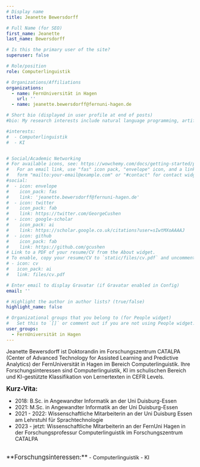 ```yaml
---
# Display name
title: Jeanette Bewersdorff

# Full Name (for SEO)
first_name: Jeanette
last_name: Bewersdorff

# Is this the primary user of the site?
superuser: false

# Role/position
role: Computerlinguistik

# Organizations/Affiliations
organizations:
  - name: FernUniversität in Hagen
    url: ''
  - name: jeanette.bewersdorff@fernuni-hagen.de

# Short bio (displayed in user profile at end of posts)
#bio: My research interests include natural language programming, artificial intelligence and data visualization.

#interests:
#  - Computerlinguistik
#  - KI


# Social/Academic Networking
# For available icons, see: https://wowchemy.com/docs/getting-started/page-builder/#icons
#   For an email link, use "fas" icon pack, "envelope" icon, and a link in the
#   form "mailto:your-email@example.com" or "#contact" for contact widget.
#social:
#  - icon: envelope
#    icon_pack: fas
#    link: 'jeanette.bewersdorff@fernuni-hagen.de'
#  - icon: twitter
#    icon_pack: fab
#    link: https://twitter.com/GeorgeCushen
#  - icon: google-scholar
#    icon_pack: ai
#    link: https://scholar.google.co.uk/citations?user=sIwtMXoAAAAJ
#  - icon: github
#    icon_pack: fab
#    link: https://github.com/gcushen
# Link to a PDF of your resume/CV from the About widget.
# To enable, copy your resume/CV to `static/files/cv.pdf` and uncomment the lines below.
# - icon: cv
#   icon_pack: ai
#   link: files/cv.pdf

# Enter email to display Gravatar (if Gravatar enabled in Config)
email: ''

# Highlight the author in author lists? (true/false)
highlight_name: false

# Organizational groups that you belong to (for People widget)
#   Set this to `[]` or comment out if you are not using People widget.
user_groups:
  - FernUniversität in Hagen
---
```


Jeanette Bewersdorff ist Doktorandin im Forschungszentrum CATALPA (Center of Advanced Technology for Assisted Learning and Predictive Analytics) der FernUniversität in Hagen im Bereich Computerlinguistik. Ihre Forschungsinteressen sind Computerlinguistik, KI im schulischen Bereich und KI-gestützte Klassifikation von Lernertexten in CEFR Levels. <br>

<big>**Kurz-Vita:**</big>
- 2018: B.Sc. in Angewandter Informatik an der Uni Duisburg-Essen
- 2021: M.Sc. in Angewandter Informatik an der Uni Duisburg-Essen
- 2021 - 2022: Wissenschaftliche Mitarbeiterin an der Uni Duisburg Essen am Lehrstuhl für Sprachtechnologie
- 2023 - jetzt: Wissenschaftliche Mitarbeiterin an der FernUni Hagen in der Forschungsprofessur Computerlinguistik im Forschungszentrum CATALPA

<br>
<big>**Forschungsinteressen:**</big>
- Computerlinguistik
- KI
